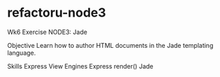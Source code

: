 refactoru-node3
===============

Wk6 Exercise NODE3: Jade

Objective
Learn how to author HTML documents in the Jade templating language.

Skills
Express View Engines
Express render()
Jade
